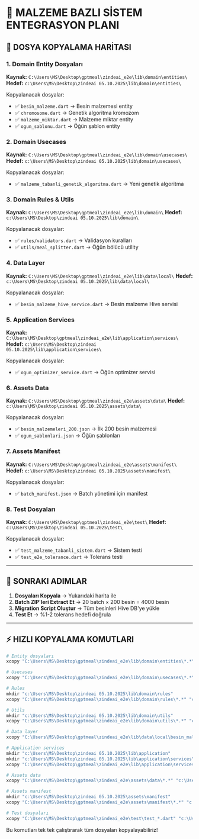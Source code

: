 # 🚀 MALZEME BAZLI SİSTEM ENTEGRASYON PLANI

## 📁 DOSYA KOPYALAMA HARİTASI

### 1. Domain Entity Dosyaları
**Kaynak:** `C:\Users\MS\Desktop\gptmeal\zindeai_e2e\lib\domain\entities\`
**Hedef:** `c:\Users\MS\Desktop\zindeai 05.10.2025\lib\domain\entities\`

Kopyalanacak dosyalar:
- ✅ `besin_malzeme.dart` → Besin malzemesi entity
- ✅ `chromosome.dart` → Genetik algoritma kromozom
- ✅ `malzeme_miktar.dart` → Malzeme miktar entity
- ✅ `ogun_sablonu.dart` → Öğün şablon entity

### 2. Domain Usecases
**Kaynak:** `C:\Users\MS\Desktop\gptmeal\zindeai_e2e\lib\domain\usecases\`
**Hedef:** `c:\Users\MS\Desktop\zindeai 05.10.2025\lib\domain\usecases\`

Kopyalanacak dosyalar:
- ✅ `malzeme_tabanli_genetik_algoritma.dart` → Yeni genetik algoritma

### 3. Domain Rules & Utils
**Kaynak:** `C:\Users\MS\Desktop\gptmeal\zindeai_e2e\lib\domain\`
**Hedef:** `c:\Users\MS\Desktop\zindeai 05.10.2025\lib\domain\`

Kopyalanacak dosyalar:
- ✅ `rules/validators.dart` → Validasyon kuralları
- ✅ `utils/meal_splitter.dart` → Öğün bölücü utility

### 4. Data Layer
**Kaynak:** `C:\Users\MS\Desktop\gptmeal\zindeai_e2e\lib\data\local\`
**Hedef:** `c:\Users\MS\Desktop\zindeai 05.10.2025\lib\data\local\`

Kopyalanacak dosyalar:
- ✅ `besin_malzeme_hive_service.dart` → Besin malzeme Hive servisi

### 5. Application Services
**Kaynak:** `C:\Users\MS\Desktop\gptmeal\zindeai_e2e\lib\application\services\`
**Hedef:** `c:\Users\MS\Desktop\zindeai 05.10.2025\lib\application\services\`

Kopyalanacak dosyalar:
- ✅ `ogun_optimizer_service.dart` → Öğün optimizer servisi

### 6. Assets Data
**Kaynak:** `C:\Users\MS\Desktop\gptmeal\zindeai_e2e\assets\data\`
**Hedef:** `c:\Users\MS\Desktop\zindeai 05.10.2025\assets\data\`

Kopyalanacak dosyalar:
- ✅ `besin_malzemeleri_200.json` → İlk 200 besin malzemesi
- ✅ `ogun_sablonlari.json` → Öğün şablonları

### 7. Assets Manifest
**Kaynak:** `C:\Users\MS\Desktop\gptmeal\zindeai_e2e\assets\manifest\`
**Hedef:** `c:\Users\MS\Desktop\zindeai 05.10.2025\assets\manifest\`

Kopyalanacak dosyalar:
- ✅ `batch_manifest.json` → Batch yönetimi için manifest

### 8. Test Dosyaları
**Kaynak:** `C:\Users\MS\Desktop\gptmeal\zindeai_e2e\test\`
**Hedef:** `c:\Users\MS\Desktop\zindeai 05.10.2025\test\`

Kopyalanacak dosyalar:
- ✅ `test_malzeme_tabanli_sistem.dart` → Sistem testi
- ✅ `test_e2e_tolerance.dart` → Tolerans testi

---

## 🎯 SONRAKI ADIMLAR

1. **Dosyaları Kopyala** → Yukarıdaki harita ile
2. **Batch ZIP'leri Extract Et** → 20 batch × 200 besin = 4000 besin
3. **Migration Script Oluştur** → Tüm besinleri Hive DB'ye yükle
4. **Test Et** → %1-2 tolerans hedefi doğrula

---

## ⚡ HIZLI KOPYALAMA KOMUTLARI

```powershell
# Entity dosyaları
xcopy "C:\Users\MS\Desktop\gptmeal\zindeai_e2e\lib\domain\entities\*.*" "c:\Users\MS\Desktop\zindeai 05.10.2025\lib\domain\entities\" /Y

# Usecases
xcopy "C:\Users\MS\Desktop\gptmeal\zindeai_e2e\lib\domain\usecases\*.*" "c:\Users\MS\Desktop\zindeai 05.10.2025\lib\domain\usecases\" /Y

# Rules
mkdir "c:\Users\MS\Desktop\zindeai 05.10.2025\lib\domain\rules"
xcopy "C:\Users\MS\Desktop\gptmeal\zindeai_e2e\lib\domain\rules\*.*" "c:\Users\MS\Desktop\zindeai 05.10.2025\lib\domain\rules\" /Y

# Utils
mkdir "c:\Users\MS\Desktop\zindeai 05.10.2025\lib\domain\utils"
xcopy "C:\Users\MS\Desktop\gptmeal\zindeai_e2e\lib\domain\utils\*.*" "c:\Users\MS\Desktop\zindeai 05.10.2025\lib\domain\utils\" /Y

# Data layer
xcopy "C:\Users\MS\Desktop\gptmeal\zindeai_e2e\lib\data\local\besin_malzeme_hive_service.dart" "c:\Users\MS\Desktop\zindeai 05.10.2025\lib\data\local\" /Y

# Application services
mkdir "c:\Users\MS\Desktop\zindeai 05.10.2025\lib\application"
mkdir "c:\Users\MS\Desktop\zindeai 05.10.2025\lib\application\services"
xcopy "C:\Users\MS\Desktop\gptmeal\zindeai_e2e\lib\application\services\*.*" "c:\Users\MS\Desktop\zindeai 05.10.2025\lib\application\services\" /Y

# Assets data
xcopy "C:\Users\MS\Desktop\gptmeal\zindeai_e2e\assets\data\*.*" "c:\Users\MS\Desktop\zindeai 05.10.2025\assets\data\" /Y

# Assets manifest
mkdir "c:\Users\MS\Desktop\zindeai 05.10.2025\assets\manifest"
xcopy "C:\Users\MS\Desktop\gptmeal\zindeai_e2e\assets\manifest\*.*" "c:\Users\MS\Desktop\zindeai 05.10.2025\assets\manifest\" /Y

# Test dosyaları
xcopy "C:\Users\MS\Desktop\gptmeal\zindeai_e2e\test\test_*.dart" "c:\Users\MS\Desktop\zindeai 05.10.2025\test\" /Y
```

Bu komutları tek tek çalıştırarak tüm dosyaları kopyalayabiliriz!
